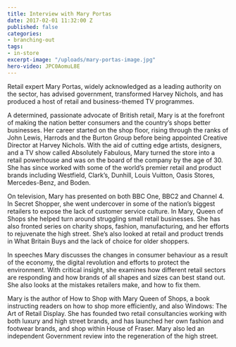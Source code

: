 ```yaml
---
title: Interview with Mary Portas
date: 2017-02-01 11:32:00 Z
published: false
categories:
- branching-out
tags:
- in-store
excerpt-image: "/uploads/mary-portas-image.jpg"
hero-video: JPC0AomuL8E
---
```


Retail expert Mary Portas, widely acknowledged as a leading authority on the sector, has advised government, transformed Harvey Nichols, and has produced a host of retail and business-themed TV programmes.

A determined, passionate advocate of British retail, Mary is at the forefront of making the nation better consumers and the country’s shops better businesses. Her career started on the shop floor, rising through the ranks of John Lewis, Harrods and the Burton Group before being appointed Creative Director at Harvey Nichols. With the aid of cutting edge artists, designers, and a TV show called Absolutely Fabulous, Mary turned the store into a retail powerhouse and was on the board of the company by the age of 30. She has since worked with some of the world’s premier retail and product brands including Westfield, Clark’s, Dunhill, Louis Vuitton, Oasis Stores, Mercedes-Benz, and Boden.

On television, Mary has presented on both BBC One, BBC2 and Channel 4. In Secret Shopper, she went undercover in some of the nation’s biggest retailers to expose the lack of customer service culture. In Mary, Queen of Shops she helped turn around struggling small retail businesses. She has also fronted series on charity shops, fashion, manufacturing, and her efforts to rejuvenate the high street. She’s also looked at retail and product trends in What Britain Buys and the lack of choice for older shoppers.

In speeches Mary discusses the changes in consumer behaviour as a result of the economy, the digital revolution and efforts to protect the environment. With critical insight, she examines how different retail sectors are responding and how brands of all shapes and sizes can best stand out. She also looks at the mistakes retailers make, and how to fix them.

Mary is the author of How to Shop with Mary Queen of Shops, a book instructing readers on how to shop more efficiently, and also Windows: The Art of Retail Display. She has founded two retail consultancies working with both luxury and high street brands, and has launched her own fashion and footwear brands, and shop within House of Fraser. Mary also led an independent Government review into the regeneration of the high street.